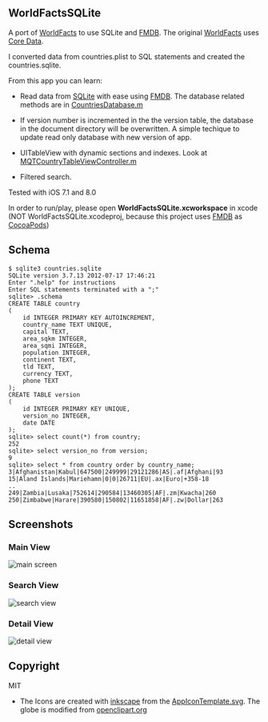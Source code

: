 ## WorldFactsSQLite
A port of [WorldFacts](https://github.com/kharrison/CodeExamples/tree/master/WorldFacts)  to use SQLite and [FMDB](https://github.com/ccgus/fmdb). The original [WorldFacts](https://github.com/kharrison/CodeExamples/tree/master/WorldFacts) uses [Core Data](https://developer.apple.com/library/mac/documentation/Cocoa/Conceptual/CoreData/cdProgrammingGuide.html).

I converted data from countries.plist to SQL statements and created the
countries.sqlite.

From this app you can learn:

* Read data from [SQLite](http://www.sqlite.org/) with ease using [FMDB](https://github.com/ccgus/fmdb). The database related methods are in  [CountriesDatabase.m](WorldFactsSQLite/CountriesDatabase.m)

* If version number is incremented in the the version table, the database in the document directory will be overwritten. A simple techique to update read only database with new version of app.

* UITableView with dynamic sections and indexes. Look at [MQTCountryTableViewController.m](WorldFactsSQLite/MQTCountryTableViewController.m)

* Filtered search.

Tested with iOS 7.1 and 8.0

In order to run/play, please open **WorldFactsSQLite.xcworkspace** in xcode (NOT WorldFactsSQLite.xcodeproj, because this project uses [FMDB](https://github.com/ccgus/fmdb) as [CocoaPods](http://cocoapods.org/))

## Schema

    $ sqlite3 countries.sqlite 
    SQLite version 3.7.13 2012-07-17 17:46:21
    Enter ".help" for instructions
    Enter SQL statements terminated with a ";"
    sqlite> .schema
    CREATE TABLE country
    (
        id INTEGER PRIMARY KEY AUTOINCREMENT,
        country_name TEXT UNIQUE,
        capital TEXT,
        area_sqkm INTEGER,
        area_sqmi INTEGER,
        population INTEGER,
        continent TEXT,
        tld TEXT,
        currency TEXT,
        phone TEXT
    );
    CREATE TABLE version
    (
        id INTEGER PRIMARY KEY UNIQUE,
        version_no INTEGER,
        date DATE
    );
    sqlite> select count(*) from country;
    252
    sqlite> select version_no from version;
    9
    sqlite> select * from country order by country_name;
    3|Afghanistan|Kabul|647500|249999|29121286|AS|.af|Afghani|93
    15|Aland Islands|Mariehamn|0|0|26711|EU|.ax|Euro|+358-18
    ..
    249|Zambia|Lusaka|752614|290584|13460305|AF|.zm|Kwacha|260
    250|Zimbabwe|Harare|390580|150802|11651858|AF|.zw|Dollar|263
    
## Screenshots

### Main View
![main screen](screenshots/wf1.png)

### Search View
![search view](screenshots/wf2.png)

### Detail View
![detail view](screenshots/wf3.png)

## Copyright
MIT

* The Icons are created with [inkscape](http://www.inkscape.org/) from the [AppIconTemplate.svg](http://kodira.de/2013/11/ios-7-app-icon-template-inkscape-svg-editor/). The globe is modified from [openclipart.org](https://openclipart.org/detail/121609/globe-by-jongo_jingaro-121609)
